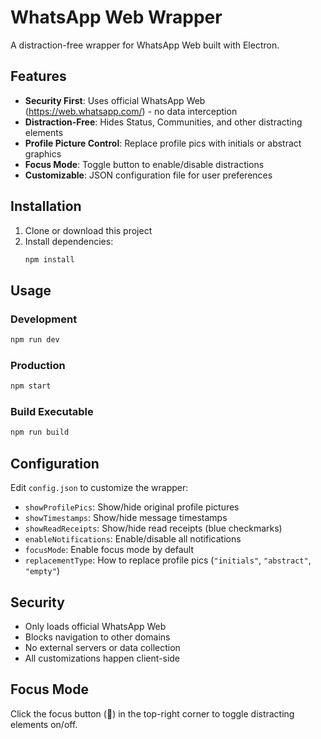 # WhatsApp Web Wrapper

A distraction-free wrapper for WhatsApp Web built with Electron.

## Features

- **Security First**: Uses official WhatsApp Web (https://web.whatsapp.com/) - no data interception
- **Distraction-Free**: Hides Status, Communities, and other distracting elements
- **Profile Picture Control**: Replace profile pics with initials or abstract graphics
- **Focus Mode**: Toggle button to enable/disable distractions
- **Customizable**: JSON configuration file for user preferences

## Installation

1. Clone or download this project
2. Install dependencies:
   ```bash
   npm install
   ```

## Usage

### Development
```bash
npm run dev
```

### Production
```bash
npm start
```

### Build Executable
```bash
npm run build
```

## Configuration

Edit `config.json` to customize the wrapper:

- `showProfilePics`: Show/hide original profile pictures
- `showTimestamps`: Show/hide message timestamps  
- `showReadReceipts`: Show/hide read receipts (blue checkmarks)
- `enableNotifications`: Enable/disable all notifications
- `focusMode`: Enable focus mode by default
- `replacementType`: How to replace profile pics (`"initials"`, `"abstract"`, `"empty"`)

## Security

- Only loads official WhatsApp Web
- Blocks navigation to other domains
- No external servers or data collection
- All customizations happen client-side

## Focus Mode

Click the focus button (🎯) in the top-right corner to toggle distracting elements on/off.